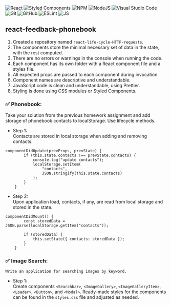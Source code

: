 ![React](https://img.shields.io/badge/react-%2320232a.svg?style=for-the-badge&logo=react&logoColor=%2361DAFB)
![Styled Components](https://img.shields.io/badge/styled--components-DB7093?style=for-the-badge&logo=styled-components&logoColor=white)
![NPM](https://img.shields.io/badge/NPM-%23000000.svg?style=for-the-badge&logo=npm&logoColor=white)
![NodeJS](https://img.shields.io/badge/node.js-6DA55F?style=for-the-badge&logo=node.js&logoColor=white)
![Visual Studio Code](https://img.shields.io/badge/Visual%20Studio%20Code-0078d7.svg?style=for-the-badge&logo=visual-studio-code&logoColor=white)
![Git](https://img.shields.io/badge/git-%23F05033.svg?style=for-the-badge&logo=git&logoColor=white)
![GitHub](https://img.shields.io/badge/github-%23121011.svg?style=for-the-badge&logo=github&logoColor=white)
![ESLint](https://img.shields.io/badge/ESLint-4B3263?style=for-the-badge&logo=eslint&logoColor=white)
![JS](https://img.shields.io/badge/JavaScript-F7DF1E.svg?style=for-the-badge&logo=JavaScript&logoColor=black)

## react-feedback-phonebook

1. Created a repository named `react-life-cycle-HTTP-requests`.
2. The components store the minimal necessary set of data in the state, with the rest computed.
3. There are no errors or warnings in the console when running the code.
4. Each component has its own folder with a React component file and a styles file.
5. All expected props are passed to each component during invocation.
6. Component names are descriptive and understandable.
7. JavaScript code is clean and understandable, using Prettier.
8. Styling is done using CSS modules or Styled Components.

### ✅ Phonebook:

Take your solution from the previous homework assignment and add storage of phonebook contacts to localStorage. Use lifecycle methods.

-   Step 1:  
    Contacts are stored in local storage when adding and removing contacts.

```
componentDidUpdate(prevProps, prevState) {
        if (this.state.contacts !== prevState.contacts) {
            console.log("update contacts");
            localStorage.setItem(
                "contacts",
                JSON.stringify(this.state.contacts)
            );
        }
    }
```

-   Step 2:  
    Upon application load, contacts, if any, are read from local storage and stored in the state.

```
componentDidMount() {
        const storedData = JSON.parse(localStorage.getItem("contacts"));

        if (storedData) {
            this.setState({ contacts: storedData });
        }
    }
```

### ✅ Image Search:

    Write an application for searching images by keyword.

-   Step 1:  
    Create components `<Searchbar>`, `<ImageGallery>`, `<ImageGalleryItem>`, `<Loader>`, `<Button>`, and `<Modal>`. Ready-made styles for the components can be found in the `styles.css` file and adjusted as needed.

